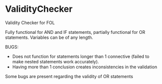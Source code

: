 # ValidityChecker
Validity Checker for FOL 

Fully functional for AND and IF statements, partially functional for OR statements. Variables can be of any length.

BUGS:
 - Does not function for statements longer than 1 connective (failed to make nested statements work accurately).
 - Having more than 1 conclusion creates inconsistencies in the validation

Some bugs are present regarding the validity of OR statements
